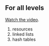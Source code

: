 ## For all levels

[Watch the video](http://cs50.tv/2013/fall/sections/7/).

1. resources
2. linked lists
3. hash tables
